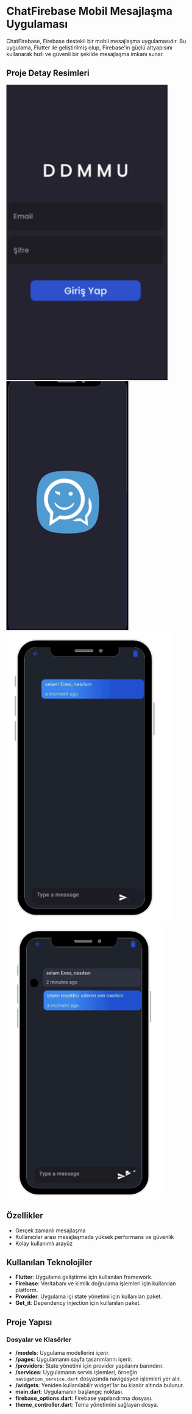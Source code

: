 # ChatFirebase Mobil Mesajlaşma Uygulaması

ChatFirebase, Firebase destekli bir mobil mesajlaşma uygulamasıdır. Bu uygulama, Flutter ile geliştirilmiş olup, Firebase'in güçlü altyapısını kullanarak hızlı ve güvenli bir şekilde mesajlaşma imkanı sunar.

## Proje Detay Resimleri
![Proje Yapısı](image.png) 
![Proje Yapısı](splash.png)
![Proje Yapısı](sohbet1.png) 
![Proje Yapısı](sohbet2.png)

## Özellikler

- Gerçek zamanlı mesajlaşma
- Kullanıcılar arası mesajlaşmada yüksek performans ve güvenlik
- Kolay kullanımlı arayüz

## Kullanılan Teknolojiler

- **Flutter**: Uygulama geliştirme için kullanılan framework.
- **Firebase**: Veritabanı ve kimlik doğrulama işlemleri için kullanılan platform.
- **Provider**: Uygulama içi state yönetimi için kullanılan paket.
- **Get_it**: Dependency injection için kullanılan paket.

## Proje Yapısı
### Dosyalar ve Klasörler

- **/models**: Uygulama modellerini içerir.
- **/pages**: Uygulamanın sayfa tasarımlarını içerir.
- **/providers**: State yönetimi için provider yapılarını barındırır.
- **/services**: Uygulamanın servis işlemleri, örneğin `navigation_service.dart` dosyasında navigasyon işlemleri yer alır.
- **/widgets**: Yeniden kullanılabilir widget'lar bu klasör altında bulunur.
- **main.dart**: Uygulamanın başlangıç noktası.
- **firebase_options.dart**: Firebase yapılandırma dosyası.
- **theme_controller.dart**: Tema yönetimini sağlayan dosya.
